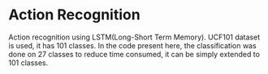 # Action Recognition

Action recognition using LSTM(Long-Short Term Memory). UCF101 dataset is used, it has 101 classes. In the code present here, the classification was done on 27 classes to reduce time consumed, it can be simply extended to 101 classes.
